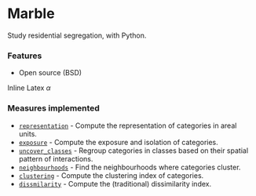 # Marble

Study residential segregation, with Python.

<div id="check"></div>

### Features

* Open source (BSD)

Inline Latex $\alpha$

### Measures implemented

* [`representation`](reference/representation.md) - Compute the representation of categories in areal units.
* [`exposure`](reference/interaction.md) - Compute the exposure and isolation of categories.
* [`uncover_classes`](reference/classes.md) - Regroup categories in classes based on their spatial
  pattern of interactions.
* [`neighbourhoods`](reference/neighbourhoods.md) - Find the neighbourhoods where categories cluster.
* [`clustering`](reference/neighbourhoods.md) -  Compute the clustering index of categories.
* [`dissmilarity`](reference/evenness.md) - Compute the (traditional) dissimilarity index.
